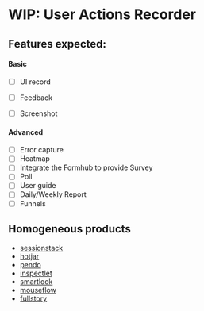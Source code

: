 # WIP: User Actions Recorder 

## Features expected:

#### Basic
+ [ ] UI record 
+ [ ] Feedback
+ [ ] Screenshot


#### Advanced
+ [ ] Error capture
+ [ ] Heatmap
+ [ ] Integrate the Formhub to provide Survey
+ [ ] Poll
+ [ ] User guide
+ [ ] Daily/Weekly Report
+ [ ] Funnels

## Homogeneous products
+ [sessionstack](https://www.sessionstack.com/)
+ [hotjar](https://www.hotjar.com/)
+ [pendo](https://www.pendo.io/)
+ [inspectlet](https://www.inspectlet.com/)
+ [smartlook](https://www.smartlook.com/)
+ [mouseflow](https://www.mouseflow.com/)
+ [fullstory](https://www.fullstory.com/)
